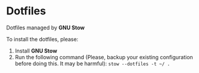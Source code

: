 # Dotfiles
Dotfiles managed by **GNU Stow**

To install the dotfiles, please:
1. Install **GNU Stow**
2. Run the following command (Please, backup your existing configuration before doing this. It may be harmful):
`stow --dotfiles -t ~/ .`
